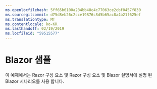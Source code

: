 ```yaml
---
ms.openlocfilehash: 5ff65b6100a284bb48c4c77063ce2cbf0457f830
ms.sourcegitcommit: d75d8eb26c2cce19876c8d5b65ac8a4b21f625ef
ms.translationtype: MT
ms.contentlocale: ko-KR
ms.lasthandoff: 02/19/2019
ms.locfileid: "59515577"
---
```

# <a name="blazor-sample"></a>Blazor 샘플

이 예제에서는 Razor 구성 요소 및 Razor 구성 요소 및 Blazor 설명서에 설명 된 Blazor 시나리오를 사용 합니다.
